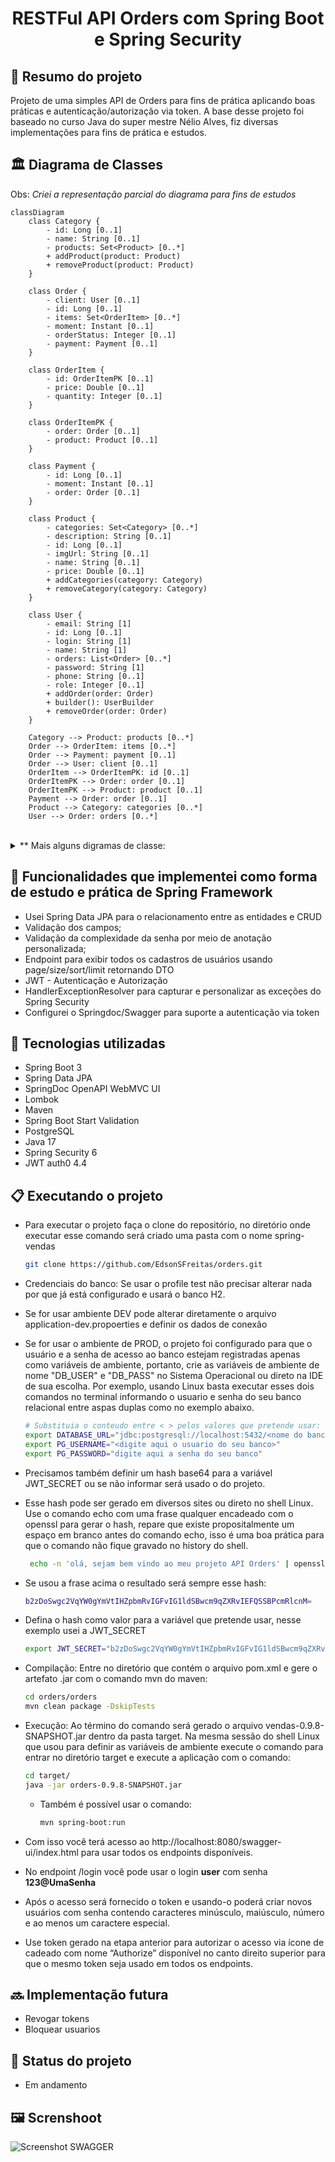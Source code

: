<h1 align="center">RESTFul API Orders com Spring Boot e Spring Security</h1>

## :memo: Resumo do projeto
Projeto de uma simples API de Orders para fins de prática aplicando boas práticas e autenticação/autorização via token. A base desse projeto foi baseado no curso Java do super mestre Nélio Alves, fiz diversas implementações para fins de prática e estudos.

## :classical_building: Diagrama de Classes

Obs: _Criei a representação parcial do diagrama para fins de estudos_

```mermaid
classDiagram
    class Category {
        - id: Long [0..1]
        - name: String [0..1]
        - products: Set<Product> [0..*]
        + addProduct(product: Product)
        + removeProduct(product: Product)
    }

    class Order {
        - client: User [0..1]
        - id: Long [0..1]
        - items: Set<OrderItem> [0..*]
        - moment: Instant [0..1]
        - orderStatus: Integer [0..1]
        - payment: Payment [0..1]
    }

    class OrderItem {
        - id: OrderItemPK [0..1]
        - price: Double [0..1]
        - quantity: Integer [0..1]
    }

    class OrderItemPK {
        - order: Order [0..1]
        - product: Product [0..1]
    }

    class Payment {
        - id: Long [0..1]
        - moment: Instant [0..1]
        - order: Order [0..1]
    }

    class Product {
        - categories: Set<Category> [0..*]
        - description: String [0..1]
        - id: Long [0..1]
        - imgUrl: String [0..1]
        - name: String [0..1]
        - price: Double [0..1]
        + addCategories(category: Category)
        + removeCategory(category: Category)
    }

    class User {
        - email: String [1]
        - id: Long [0..1]
        - login: String [1]
        - name: String [1]
        - orders: List<Order> [0..*]
        - password: String [1]
        - phone: String [0..1]
        - role: Integer [0..1]
        + addOrder(order: Order)
        + builder(): UserBuilder
        + removeOrder(order: Order)
    }

    Category --> Product: products [0..*]
    Order --> OrderItem: items [0..*]
    Order --> Payment: payment [0..1]
    Order --> User: client [0..1]
    OrderItem --> OrderItemPK: id [0..1]
    OrderItemPK --> Order: order [0..1]
    OrderItemPK --> Product: product [0..1]
    Payment --> Order: order [0..1]
    Product --> Category: categories [0..*]
    User --> Order: orders [0..*]
```
<br>
<details>
<summary>** Mais alguns digramas de classe: </summary>

```mermaid
classDiagram
    class AuthenticationService {
        +loadUserByUsername(username: String): UserDetails
    }

    class Configurations {
        -unSecuredPaths: String[]
        -exceptionResolver: HandlerExceptionResolver
        +filter(): FilterToken
        +mvc(introspector: HandlerMappingIntrospector): MvcRequestMatcher.Builder
        +getAntPathRequestMatchers(): AntPathRequestMatcher[]
        +filterChain(http: HttpSecurity, mvc: MvcRequestMatcher.Builder): SecurityFilterChain
        +authenticationManager(authenticationConfiguration: AuthenticationConfiguration): AuthenticationManager
        +passwordEncoder(): PasswordEncoder
    }

    class FilterToken {
        -exceptionResolver: HandlerExceptionResolver
        -tokenService: TokenService
        -repository: UserRepository
        +FilterToken(exceptionResolver: HandlerExceptionResolver)
        +doFilterInternal(request: HttpServletRequest, response: HttpServletResponse, filterChain: FilterChain)
    }

    class TokenService {
        +generateToken(user: User): String
        +getSubject(token: String): String
    }

    AuthenticationService ..> UserRepository: <<Autowired>>
    Configurations ..> HandlerExceptionResolver: <<Autowired>>
    Configurations ..> FilterToken: <<Autowired>>
    Configurations ..> HandlerMappingIntrospector: <<Autowired>>
    Configurations ..> HttpSecurity
    Configurations ..> MvcRequestMatcher Builder
    Configurations ..> AuthenticationConfiguration: <<Autowired>>
    Configurations ..> PasswordEncoder: <<Lazy>>
    FilterToken ..> HandlerExceptionResolver: <<Autowired>>
    FilterToken ..> TokenService: <<Autowired>>
    FilterToken ..> UserRepository: <<Autowired>>
    TokenService ..> User
```

```mermaid
classDiagram
    class UserResource {
        - limitPageSize: int [1]
        - service: UserService [1]
        + delete(id: Long): ResponseEntity<Void>
        + findAll(): ResponseEntity<List<UserDTO>>
        + findAllByOrder(pageable: Pageable): ResponseEntity<Page<UserDTO>>
        + findById(id: Long): ResponseEntity<UserDTO>
        + insert(obj: User): ResponseEntity<UserDTOSaved>
        + update(id: Long, obj: User): ResponseEntity<UserDTO>
    }

    class UserService {
        - passwordEncoder: PasswordEncoder [0..1]
        - repository: UserRepository [0..1]
        + delete(id: Long)
        + findAll(): List<UserDTO>
        + findAllByOrder(pageable: Pageable): Page<UserDTO>
        + findById(id: Long): User
        + insert(obj: User): User
        + update(id: Long, obj: User): User
        - updateData(entity: User, obj: User)
    }

    UserResource "1" --> "1" UserService : service
```

```mermaid
classDiagram
    class OpenAPIDefinition {
        servers
    }

    class Server {
        url
        description
    }

    class SpringBootApplication

    class Application {
        main(String[] args)
    }

    Application --> SpringBootApplication
    Application --> OpenAPIDefinition
    OpenAPIDefinition --> Server

    class UserRepository~User,UUID~ {
        <<interface>>
        +existsByAccountNumber(String accountNumber) boolean
    }

    class UserService {
        <<interface>>
        +findById(UUID id) Optional~User~
        +create(User userToCreate) Optional~User~
        +findAll() List<User>
    }

    class UserServiceImpl {
        <<Service>>
        - UserRepository repository
        +findById(UUID id) Optional~User~
        +create(User userToCreate) Optional~User~
        +findAll() List<User>
    }

    class UserController {
        <<RestController>>
        +findById(UUID id) Optional~User~
        +create(User userToCreate) Optional~User~
        +findAll() List<User>
    }

    class ResourceExceptionHandler {
        <<ControllerAdvice>>
        +handleException(Exception ex)
    }

    UserController ..> UserService: uses
    UserServiceImpl ..> UserRepository: uses
    UserServiceImpl --|> UserService: uses
```

```mermaid
classDiagram
  class OpenApi30Config {
    - moduleName: String
    - apiVersion: String
    - contactName: String
    - contactUrl: String
    - contactEmail: String
    - apiDescription: String
    --
    + customOpenAPI(): OpenAPI
  }
  class OpenAPI {
    --
    + addSecurityItem(SecurityRequirement): OpenAPI
    + components(Components): OpenAPI
    + info(Info): OpenAPI
  }
  class SecurityRequirement {
    + addList(String): SecurityRequirement
  }
  class Components {
    + addSecuritySchemes(String, SecurityScheme): Components
  }
  class SecurityScheme {
    - name: String
    - type: String
    - scheme: String
    - bearerFormat: String
  }
  class Info {
    - title: String
    - description: String
    - version: String
    - contact: Contact
  }
  class Contact {
    - name: String
    - url: String
    - email: String
  }
```
</details>

## :rocket: Funcionalidades que implementei como forma de estudo e prática de Spring Framework
- Usei Spring Data JPA para o relacionamento entre as entidades e CRUD
- Validação dos campos;
- Validação da complexidade da senha por meio de anotação personalizada;
- Endpoint para exibir todos os cadastros de usuários usando page/size/sort/limit retornando DTO
- JWT - Autenticação e Autorização
- HandlerExceptionResolver para capturar e personalizar as exceções do Spring Security
- Configurei o Springdoc/Swagger para suporte a autenticação via token

## :wrench: Tecnologias utilizadas

* Spring Boot 3
* Spring Data JPA
* SpringDoc OpenAPI WebMVC UI
* Lombok
* Maven
* Spring Boot Start Validation
* PostgreSQL
* Java 17
* Spring Security 6
* JWT auth0 4.4

## :clipboard: Executando o projeto


- Para executar o projeto faça o clone do repositório, no diretório onde executar esse comando será criado uma pasta com o nome spring-vendas

  ```bash
  git clone https://github.com/EdsonSFreitas/orders.git
  ```

- Credenciais do banco: Se usar o profile test não precisar alterar nada por que já está configurado e usará o banco H2. 
- Se for usar ambiente DEV pode alterar diretamente o arquivo application-dev.propoerties e definir os dados de conexão
- Se for usar o ambiente de PROD, o projeto foi configurado para que o usuário e a senha de acesso ao banco estejam registradas apenas como variáveis de ambiente, portanto, crie as variáveis de ambiente de nome "DB_USER" e "DB_PASS" no Sistema Operacional ou direto na IDE de sua escolha. Por exemplo, usando Linux basta executar esses dois comandos no terminal informando o usuario e senha do seu banco relacional entre aspas duplas como no exemplo abaixo.

    ```bash
    # Substituia o conteudo entre < > pelos valores que pretende usar:
    export DATABASE_URL="jdbc:postgresql://localhost:5432/<nome do banco>"
    export PG_USERNAME="<digite aqui o usuario do seu banco>"
    export PG_PASSWORD="digite aqui a senha do seu banco"
    ```

- Precisamos também definir um hash base64 para a variável JWT_SECRET ou se não informar será usado o do projeto.
- Esse hash pode ser gerado em diversos sites ou direto no shell Linux. Use o comando echo com uma frase qualquer encadeado com o openssl para gerar o hash, repare que existe propositalmente um espaço em branco antes do comando echo, isso é uma boa prática para que o comando não fique gravado no history do shell.

    ```bash
     echo -n 'olá, sejam bem vindo ao meu projeto API Orders' | openssl base64
    ```

-  Se usou a frase acima o resultado será sempre esse hash:

    ```bash
    b2zDoSwgc2VqYW0gYmVtIHZpbmRvIGFvIG1ldSBwcm9qZXRvIEFQSSBPcmRlcnM=
    ```

- Defina o hash como valor para a variável que pretende usar, nesse exemplo usei a JWT_SECRET

    ```bash
    export JWT_SECRET="b2zDoSwgc2VqYW0gYmVtIHZpbmRvIGFvIG1ldSBwcm9qZXRvIEFQSSBPcmRlcnM="
    ```

- Compilação: Entre no diretório que contém o arquivo pom.xml e gere o artefato .jar com o comando mvn do maven:

    ```bash
    cd orders/orders
    mvn clean package -DskipTests
    ```

- Execução: Ao término do comando será gerado o arquivo vendas-0.9.8-SNAPSHOT.jar dentro da pasta target. Na mesma sessão do shell Linux que usou para definir as variáveis de ambiente execute o comando para entrar no diretório target e execute a aplicação com o comando:

    ```bash
    cd target/
    java -jar orders-0.9.8-SNAPSHOT.jar
    ```

  - Também é possível usar o comando:
    ```bash
    mvn spring-boot:run
    ```

- Com isso você terá acesso ao http://localhost:8080/swagger-ui/index.html para usar todos os endpoints disponíveis.
- No endpoint /login você pode usar o login **user** com senha **123@UmaSenha**
- Após o acesso será fornecido o token e usando-o poderá criar novos usuários com senha contendo caracteres minúsculo, maiúsculo, número e ao menos um caractere especial.
- Use token gerado na etapa anterior para autorizar o acesso via ícone de cadeado com nome “Authorize” disponível no canto direito superior para que o mesmo token seja usado em todos os endpoints.

## :soon: Implementação futura
- Revogar tokens
- Bloquear usuarios

## :dart: Status do projeto

* Em andamento

## :framed_picture: Screnshoot
![Screenshot SWAGGER](https://github.com/EdsonSFreitas/orders/blob/main/orders/src/docs/SpringDoc-2023-10-16%2011-52-19.png)
